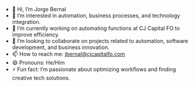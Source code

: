 - 👋 Hi, I’m Jorge Bernal
- 👀 I’m interested in automation, business processes, and technology integration.
- 🌱 I’m currently working on automating functions at CJ Capital FO to improve efficiency.
- 💞️ I’m looking to collaborate on projects related to automation, software development, and business innovation.
- 📫 How to reach me: jbernal@cjcapitalfo.com
- 😄 Pronouns: He/Him
- ⚡ Fun fact: I’m passionate about optimizing workflows and finding creative tech solutions.
